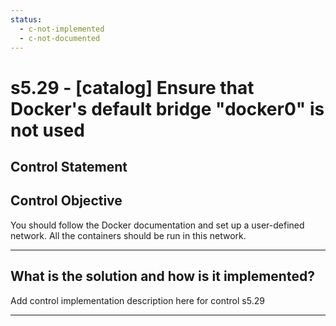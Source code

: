 ```yaml
---
status:
  - c-not-implemented
  - c-not-documented
---
```


# s5.29 - \[catalog\] Ensure that Docker's default bridge "docker0" is not used

## Control Statement

## Control Objective

You should follow the Docker documentation and set up a user-defined network. All the containers should be run in this network.

______________________________________________________________________

## What is the solution and how is it implemented?

Add control implementation description here for control s5.29

______________________________________________________________________
